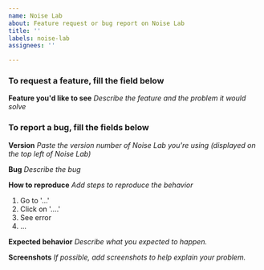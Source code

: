 ```yaml
---
name: Noise Lab
about: Feature request or bug report on Noise Lab
title: ''
labels: noise-lab
assignees: ''

---
```


### To request a feature, fill the field below

**Feature you'd like to see**
_Describe the feature and the problem it would solve_

### To report a bug, fill the fields below

**Version**
_Paste the version number of Noise Lab you're using (displayed on the top left of Noise Lab)_

**Bug**
_Describe the bug_

**How to reproduce**
_Add steps to reproduce the behavior_
1. Go to '...'
2. Click on '....'
3. See error
4. ...

**Expected behavior**
_Describe what you expected to happen._

**Screenshots**
_If possible, add screenshots to help explain your problem._
